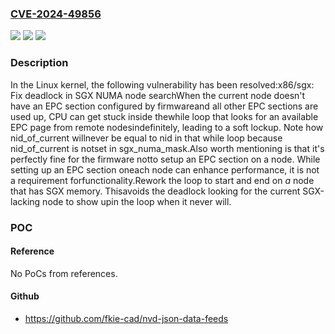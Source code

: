 ### [CVE-2024-49856](https://cve.mitre.org/cgi-bin/cvename.cgi?name=CVE-2024-49856)
![](https://img.shields.io/static/v1?label=Product&message=Linux&color=blue)
![](https://img.shields.io/static/v1?label=Version&message=901ddbb9ecf5%3C%2040fb64257dab%20&color=brighgreen)
![](https://img.shields.io/static/v1?label=Vulnerability&message=n%2Fa&color=brighgreen)

### Description

In the Linux kernel, the following vulnerability has been resolved:x86/sgx: Fix deadlock in SGX NUMA node searchWhen the current node doesn't have an EPC section configured by firmwareand all other EPC sections are used up, CPU can get stuck inside thewhile loop that looks for an available EPC page from remote nodesindefinitely, leading to a soft lockup. Note how nid_of_current willnever be equal to nid in that while loop because nid_of_current is notset in sgx_numa_mask.Also worth mentioning is that it's perfectly fine for the firmware notto setup an EPC section on a node. While setting up an EPC section oneach node can enhance performance, it is not a requirement forfunctionality.Rework the loop to start and end on *a* node that has SGX memory. Thisavoids the deadlock looking for the current SGX-lacking node to show upin the loop when it never will.

### POC

#### Reference
No PoCs from references.

#### Github
- https://github.com/fkie-cad/nvd-json-data-feeds

